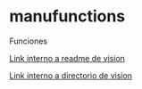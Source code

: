 # manufunctions
Funciones



[Link interno a readme de vision](vision/readme.md)



[Link interno a directorio de vision](vision)
